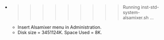 * >>>>>>>>> Running inst-std-system-alsamixer.sh ...
  * Insert Alsamixer menu in Administration.
  * Disk size = 3451124K. Space Used = 8K.
